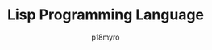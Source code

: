 ---
author: p18myro
title: Lisp Programming Language
year: 1958
image_url: /images/Lisp-programming-language.png
caption: 'Η γλώσσα προγραμματισμού Lisp είναι από τις πρώτες γλώσσες προγραμματισμού. Το όνομα της προέρχεται από το “List processor” καθώς το ένα από τα βασικά της δομικά στοιχεία είναι οι συνδεδεμένες λίστες. Δημιουργός της γλώσσας  Lisp είναι ο John MacCarthy.'
license_url: 'https://commons.wikimedia.org/wiki/File:Lisp_program_example.PNG'
license_text: Creative Commons
categories:
  - Αρχέτυπα
  - Ορισμός
tags:
  - John MacCarthy  
---